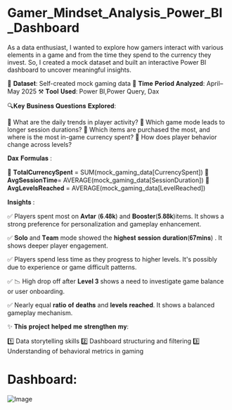 # Gamer_Mindset_Analysis_Power_BI_Dashboard

As a data enthusiast, I wanted to explore how gamers interact with various elements in a game and from the time they spend to the currency they invest. So, I created a mock dataset and built an interactive Power BI dashboard to uncover meaningful insights.

📂 𝐃𝐚𝐭𝐚𝐬𝐞𝐭: Self-created mock gaming data
📅 𝐓𝐢𝐦𝐞 𝐏𝐞𝐫𝐢𝐨𝐝 𝐀𝐧𝐚𝐥𝐲𝐳𝐞𝐝: April–May 2025
⚒️ 𝐓𝐨𝐨𝐥 𝐔𝐬𝐞𝐝: Power BI,Power Query, Dax

🔍𝐊𝐞𝐲 𝐁𝐮𝐬𝐢𝐧𝐞𝐬𝐬 𝐐𝐮𝐞𝐬𝐭𝐢𝐨𝐧𝐬 𝐄𝐱𝐩𝐥𝐨𝐫𝐞𝐝:

📌 What are the daily trends in player activity?
📌 Which game mode leads to longer session durations?
📌 Which items are purchased the most, and where is the most in-game currency spent?
📌 How does player behavior change across levels?

𝐃𝐚𝐱 𝐅𝐨𝐫𝐦𝐮𝐥𝐚𝐬 :

🔵 𝐓𝐨𝐭𝐚𝐥𝐂𝐮𝐫𝐫𝐞𝐧𝐜𝐲𝐒𝐩𝐞𝐧𝐭 = SUM(mock_gaming_data[CurrencySpent])
🔵 𝐀𝐯𝐠𝐒𝐞𝐬𝐬𝐢𝐨𝐧𝐓𝐢𝐦𝐞= AVERAGE(mock_gaming_data[SessionDuration])
🔵 𝐀𝐯𝐠𝐋𝐞𝐯𝐞𝐥𝐬𝐑𝐞𝐚𝐜𝐡𝐞𝐝 = AVERAGE(mock_gaming_data[LevelReached])

𝐈𝐧𝐬𝐢𝐠𝐡𝐭𝐬 :

✅ Players spent most on 𝐀𝐯𝐭𝐚𝐫 (𝟔.𝟒𝟖𝐤) and 𝐁𝐨𝐨𝐬𝐭𝐞𝐫(𝟓.𝟖𝟖𝐤)items. It shows a strong preference for personalization and gameplay enhancement.

✅ 𝐒𝐨𝐥𝐨 and 𝐓𝐞𝐚𝐦 mode showed the 𝐡𝐢𝐠𝐡𝐞𝐬𝐭 𝐬𝐞𝐬𝐬𝐢𝐨𝐧 𝐝𝐮𝐫𝐚𝐭𝐢𝐨𝐧(𝟔𝟕𝐦𝐢𝐧𝐬)
. It shows deeper player engagement.

✅ Players spend less time as they progress to higher levels. It's possibly due to experience or game difficult patterns. 

✅ 📉 High drop off after 𝐋𝐞𝐯𝐞𝐥 𝟑 shows a need to investigate game balance or user onboarding.

✅ Nearly equal 𝐫𝐚𝐭𝐢𝐨 𝐨𝐟 𝐝𝐞𝐚𝐭𝐡𝐬 and 𝐥𝐞𝐯𝐞𝐥𝐬 𝐫𝐞𝐚𝐜𝐡𝐞𝐝. It shows a balanced gameplay mechanism.

✨ 𝐓𝐡𝐢𝐬 𝐩𝐫𝐨𝐣𝐞𝐜𝐭 𝐡𝐞𝐥𝐩𝐞𝐝 𝐦𝐞 𝐬𝐭𝐫𝐞𝐧𝐠𝐭𝐡𝐞𝐧 𝐦𝐲:

1️⃣ Data storytelling skills
2️⃣ Dashboard structuring and filtering
3️⃣ Understanding of behavioral metrics in gaming


# Dashboard:

![Image](https://github.com/user-attachments/assets/7a5c7691-097c-4532-82d7-ac07caeefefb)
